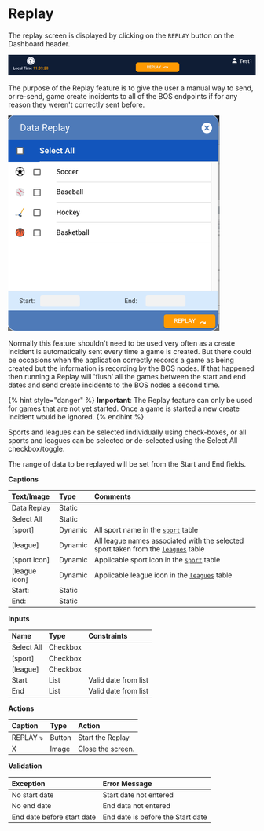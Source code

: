# Replay

The replay screen is displayed by clicking on the `REPLAY` button on the Dashboard header.

![](../../../.gitbook/assets/screen-shot-2020-03-06-at-11.09.22-am.png)

The purpose of the Replay feature is to give the user a manual way to send, or re-send, game create incidents to all of the BOS endpoints if for any reason they weren't correctly sent before.

![](../../../.gitbook/assets/screen-shot-2020-03-06-at-11.09.33-am.png)

Normally this feature shouldn't need to be used very often as a create incident is automatically sent every time a game is created. But there could be occasions when the application correctly records a game as being created but the information is recording by the BOS nodes. If that happened then running a Replay will 'flush' all the games between the start and end dates and send create incidents to the BOS nodes a second time.

{% hint style="danger" %}
**Important**: The Replay feature can only be used for games that are not yet started. Once a game is started a new create incident would be ignored.
{% endhint %}

Sports and leagues can be selected individually using check-boxes, or all sports and leagues can be selected or de-selected using the Select All checkbox/toggle.

The range of data to be replayed will be set from the Start and End fields.

**Captions**

| Text/Image | Type | Comments |
| :--- | :--- | :--- |
| Data Replay | Static |   |
| Select All | Static |   |
| \[sport\] | Dynamic | All sport name in the [`sport`](../../../database/objects/tables.md#sports) table |
| \[league\] | Dynamic |  All league names associated with the selected sport taken from the [`leagues`](../../../database/objects/tables.md#leagues) table |
| \[sport icon\] | Dynamic | Applicable sport icon in the [`sport`](../../../database/objects/tables.md#sports) table |
| \[league icon\] | Dynamic | Applicable league icon in the [`leagues`](../../../database/objects/tables.md#leagues) table |
| Start: | Static |   |
| End: | Static |   |

**Inputs**

| Name | Type | Constraints |
| :--- | :--- | :--- |
| Select All | Checkbox |   |
| \[sport\] | Checkbox |   |
| \[league\] | Checkbox |   |
| Start | List | Valid date from list |
| End | List | Valid date from list |

**Actions**

| Caption | Type | Action |
| :--- | :--- | :--- |
| REPLAY ⤵   | Button | Start the Replay |
| X | Image | Close the screen. |

**Validation**

| **Exception** | Error Message |
| :--- | :--- |
| No start date | Start date not entered |
| No end date | End data not entered |
| End date before start date | End date is before the Start date |




